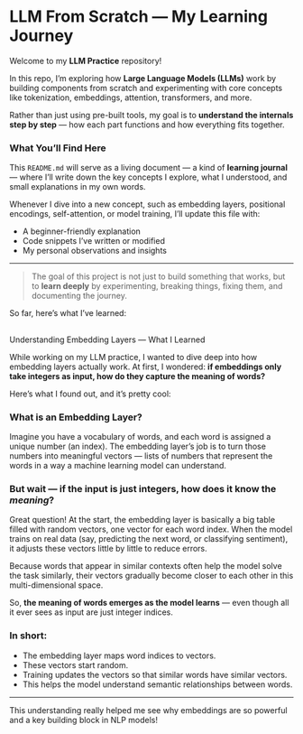 # LLM From Scratch — My Learning Journey

Welcome to my **LLM Practice** repository! 

In this repo, I’m exploring how **Large Language Models (LLMs)** work by building components from scratch and experimenting with core concepts like tokenization, embeddings, attention, transformers, and more. 

Rather than just using pre-built tools, my goal is to **understand the internals step by step** — how each part functions and how everything fits together.

###  What You’ll Find Here

This `README.md` will serve as a living document — a kind of **learning journal** — where I’ll write down the key concepts I explore, what I understood, and small explanations in my own words.

Whenever I dive into a new concept, such as embedding layers, positional encodings, self-attention, or model training, I’ll update this file with:

- A beginner-friendly explanation
- Code snippets I’ve written or modified
- My personal observations and insights

---

>  The goal of this project is not just to build something that works, but to **learn deeply** by experimenting, breaking things, fixing them, and documenting the journey.

So far, here’s what I’ve learned:


##
Understanding Embedding Layers — What I Learned

While working on my LLM practice, I wanted to dive deep into how embedding layers actually work. At first, I wondered: **if embeddings only take integers as input, how do they capture the meaning of words?**

Here’s what I found out, and it’s pretty cool:

### What is an Embedding Layer?

Imagine you have a vocabulary of words, and each word is assigned a unique number (an index). The embedding layer’s job is to turn those numbers into meaningful vectors — lists of numbers that represent the words in a way a machine learning model can understand.

### But wait — if the input is just integers, how does it know the *meaning*?

Great question! At the start, the embedding layer is basically a big table filled with random vectors, one vector for each word index. When the model trains on real data (say, predicting the next word, or classifying sentiment), it adjusts these vectors little by little to reduce errors.

Because words that appear in similar contexts often help the model solve the task similarly, their vectors gradually become closer to each other in this multi-dimensional space.

So, **the meaning of words emerges as the model learns** — even though all it ever sees as input are just integer indices.

### In short:

- The embedding layer maps word indices to vectors.
- These vectors start random.
- Training updates the vectors so that similar words have similar vectors.
- This helps the model understand semantic relationships between words.

---

This understanding really helped me see why embeddings are so powerful and a key building block in NLP models!

